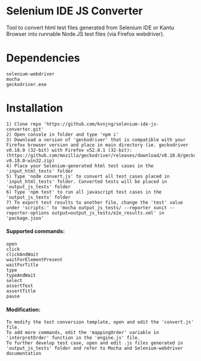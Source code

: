 # Selenium IDE JS Converter
Tool to convert html test files generated from Selenium IDE or Kantu Browser into runnable Node.JS test files (via Firefox webdriver).

# Dependencies 
```
selenium-webdriver
mocha
geckodriver.exe
```

# Installation
```
1) Clone repo 'https://github.com/kvnjng/selenium-ide-js-converter.git'
2) Open console in folder and type 'npm i'
3) Download a version of 'geckodriver' that is compatible with your Firefox browser version and place in main directory (ie. geckodriver v0.18.0 (32-bit) with Firefox v52.8.1 (32-bit): (https://github.com/mozilla/geckodriver/releases/download/v0.18.0/geckodriver-v0.18.0-win32.zip)
4) Place your Selenium-generated html test cases in the 'input_html_tests' folder
5) Type 'node convert.js' to convert all test cases placed in 'input_html_tests' folder. Converted tests will be placed in 'output_js_tests' folder
6) Type 'npm test' to run all javascript test cases in the 'output_js_tests' folder
7) To export test results to another file, change the 'test' value under 'scripts:' to 'mocha output_js_tests/ --reporter xunit --reporter-options output=output_js_tests/e2e_results.xml' in 'package.json'
```

#### Supported commands:
```
open
click
clickAndWait
waitForElementPresent
waitForTitle
type
typeAndWait
select
assertText
assertTitle
pause
```

#### Modification:
```
To modify the test conversion template, open and edit the 'convert.js' file.
To add more commands, edit the 'mappingOrder' variable in 'interpretOrder' function in the 'engine.js' file.
To further develop test case, open and edit .js files generated in 'output_js_tests' folder and refer to Mocha and Selenium-webdriver documentation
```